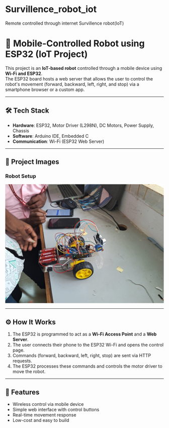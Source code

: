 # Survillence_robot_iot
Remote controlled through internet Survillence robot(IoT)

# 🚗 Mobile-Controlled Robot using ESP32 (IoT Project)

This project is an **IoT-based robot** controlled through a mobile device using **Wi-Fi and ESP32**.  
The ESP32 board hosts a web server that allows the user to control the robot's movement (forward, backward, left, right, and stop) via a smartphone browser or a custom app.

---

## 🛠️ Tech Stack
- **Hardware**: ESP32, Motor Driver (L298N), DC Motors, Power Supply, Chassis
- **Software**: Arduino IDE, Embedded C
- **Communication**: Wi-Fi (ESP32 Web Server)

---

## 📸 Project Images
### Robot Setup
![Robot Setup](./photos/IMG-20240721-WA0008.jpg)


---

## ⚙️ How It Works
1. The ESP32 is programmed to act as a **Wi-Fi Access Point** and a **Web Server**.
2. The user connects their phone to the ESP32 Wi-Fi and opens the control page.
3. Commands (forward, backward, left, right, stop) are sent via HTTP requests.
4. The ESP32 processes these commands and controls the motor driver to move the robot.

---

## 🧾 Features
- Wireless control via mobile device  
- Simple web interface with control buttons  
- Real-time movement response  
- Low-cost and easy to build 

